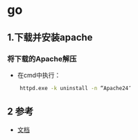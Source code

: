 # go

## 1.下载并安装apache

### 将下载的Apache解压

* 在cmd中执行：

```bash
    httpd.exe -k uninstall -n “Apache24″
```

## 2 参考

* [文档](https://blog.csdn.net/qq_32144341/article/details/51532207)

